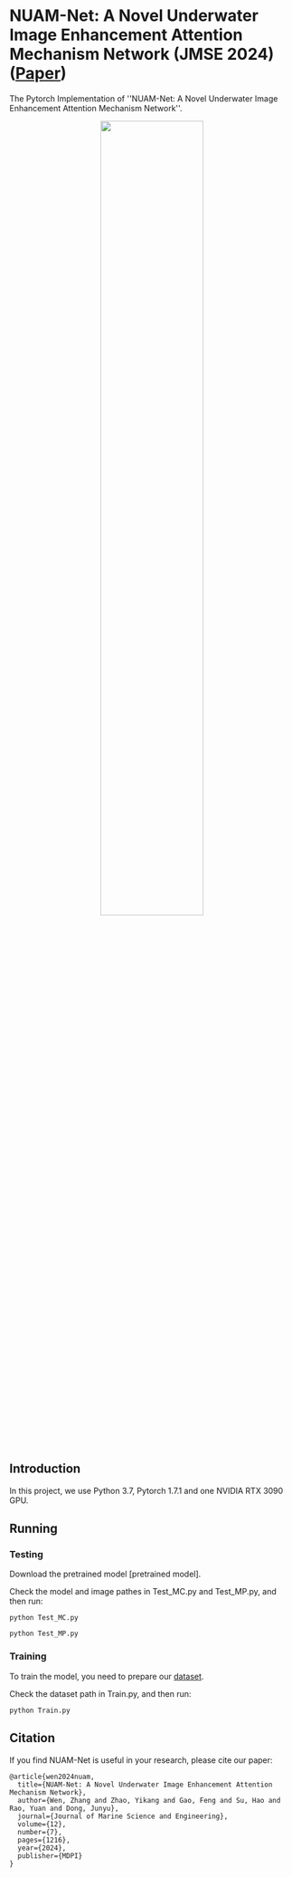 # NUAM-Net: A Novel Underwater Image Enhancement Attention Mechanism Network (JMSE 2024)([Paper](https://arxiv.org/pdf/2207.09689.pdf))
The Pytorch Implementation of ''NUAM-Net: A Novel Underwater Image Enhancement Attention Mechanism Network''. 

<div align=center><img src="img/1.png" height = "60%" width = "60%"/></div>

## Introduction
In this project, we use Python 3.7, Pytorch 1.7.1 and one NVIDIA RTX 3090 GPU. 

## Running

### Testing

Download the pretrained model [pretrained model].

Check the model and image pathes in Test_MC.py and Test_MP.py, and then run:

```
python Test_MC.py
```
```
python Test_MP.py
```

### Training

To train the model, you need to prepare our [dataset](https://drive.google.com/file/d/1YXdyNT9ac6CCpQTNKP7SnKtlRyugauvh/view?usp=sharing).

Check the dataset path in Train.py, and then run:
```
python Train.py
```

## Citation

If you find NUAM-Net is useful in your research, please cite our paper:

```
@article{wen2024nuam,
  title={NUAM-Net: A Novel Underwater Image Enhancement Attention Mechanism Network},
  author={Wen, Zhang and Zhao, Yikang and Gao, Feng and Su, Hao and Rao, Yuan and Dong, Junyu},
  journal={Journal of Marine Science and Engineering},
  volume={12},
  number={7},
  pages={1216},
  year={2024},
  publisher={MDPI}
}
```

